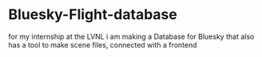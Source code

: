 # Bluesky-Flight-database
for my internship at the LVNL i am making a Database for Bluesky that also has a tool to make scene files, connected with a frontend
